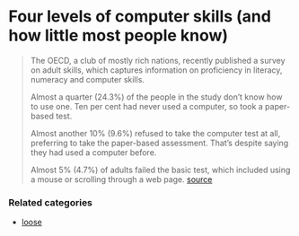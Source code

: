 # Four levels of computer skills (and how little most people know)

 

> The OECD, a club of mostly rich nations, recently published a survey on adult skills, which captures information on proficiency in literacy, numeracy and computer skills.
> 
> Almost a quarter (24.3%) of the people in the study don’t know how to use one. Ten per cent had never used a computer, so took a paper-based test.
> 
> Almost another 10% (9.6%) refused to take the computer test at all, preferring to take the paper-based assessment. That’s despite saying they had used a computer before.
> 
> Almost 5% (4.7%) of adults failed the basic test, which included using a mouse or scrolling through a web page. [source](https://www.weforum.org/agenda/2017/02/a-quarter-of-adults-can-t-use-a-computer?utm_content=buffer21385&utm_medium=social&utm_source=twitter.com&utm_campaign=buffer)

### Related categories

- [loose](../loose)
